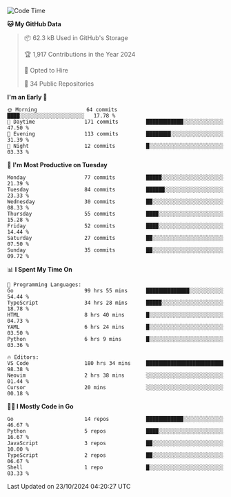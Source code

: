 <!--START_SECTION:thansetan-waka-->
![Code Time](http://img.shields.io/badge/Code%20Time-183%20hrs%2033%20mins-blue)

**🐱 My GitHub Data** 

> 📦 62.3 kB Used in GitHub's Storage 
 > 
> 🏆 1,917 Contributions in the Year 2024
 > 
> 💼 Opted to Hire
 > 
> 📜 34 Public Repositories 
 > 

**I'm an Early 🐤** 

```text
🌞 Morning                64 commits          ████░░░░░░░░░░░░░░░░░░░░░   17.78 % 
🌆 Daytime                171 commits         ████████████░░░░░░░░░░░░░   47.50 % 
🌃 Evening                113 commits         ████████░░░░░░░░░░░░░░░░░   31.39 % 
🌙 Night                  12 commits          █░░░░░░░░░░░░░░░░░░░░░░░░   03.33 % 
```

📅 **I'm Most Productive on Tuesday** 

```text
Monday                   77 commits          █████░░░░░░░░░░░░░░░░░░░░   21.39 % 
Tuesday                  84 commits          ██████░░░░░░░░░░░░░░░░░░░   23.33 % 
Wednesday                30 commits          ██░░░░░░░░░░░░░░░░░░░░░░░   08.33 % 
Thursday                 55 commits          ████░░░░░░░░░░░░░░░░░░░░░   15.28 % 
Friday                   52 commits          ████░░░░░░░░░░░░░░░░░░░░░   14.44 % 
Saturday                 27 commits          ██░░░░░░░░░░░░░░░░░░░░░░░   07.50 % 
Sunday                   35 commits          ██░░░░░░░░░░░░░░░░░░░░░░░   09.72 % 
```

📊 **I Spent My Time On** 

```text
💬 Programming Languages: 
Go                       99 hrs 55 mins      ██████████████░░░░░░░░░░░   54.44 % 
TypeScript               34 hrs 28 mins      █████░░░░░░░░░░░░░░░░░░░░   18.78 % 
HTML                     8 hrs 40 mins       █░░░░░░░░░░░░░░░░░░░░░░░░   04.73 % 
YAML                     6 hrs 24 mins       █░░░░░░░░░░░░░░░░░░░░░░░░   03.50 % 
Python                   6 hrs 9 mins        █░░░░░░░░░░░░░░░░░░░░░░░░   03.36 % 

🔥 Editors: 
VS Code                  180 hrs 34 mins     █████████████████████████   98.38 % 
Neovim                   2 hrs 38 mins       ░░░░░░░░░░░░░░░░░░░░░░░░░   01.44 % 
Cursor                   20 mins             ░░░░░░░░░░░░░░░░░░░░░░░░░   00.18 % 
```

**🧑‍💻 I Mostly Code in Go** 

```text
Go                       14 repos            ████████████░░░░░░░░░░░░░   46.67 % 
Python                   5 repos             ████░░░░░░░░░░░░░░░░░░░░░   16.67 % 
JavaScript               3 repos             ██░░░░░░░░░░░░░░░░░░░░░░░   10.00 % 
TypeScript               2 repos             ██░░░░░░░░░░░░░░░░░░░░░░░   06.67 % 
Shell                    1 repo              █░░░░░░░░░░░░░░░░░░░░░░░░   03.33 % 
```

Last Updated on 23/10/2024 04:20:27 UTC
<!--END_SECTION:thansetan-waka-->